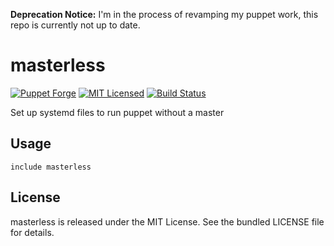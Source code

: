 **Deprecation Notice:** I'm in the process of revamping my puppet work, this repo is currently not up to date.

masterless
==============

[![Puppet Forge](https://img.shields.io/puppetforge/v/halyard/masterless.svg)](https://forge.puppetlabs.com/halyard/masterless)
[![MIT Licensed](https://img.shields.io/badge/license-MIT-green.svg)](https://tldrlegal.com/license/mit-license)
[![Build Status](https://img.shields.io/travis/com/halyard/puppet-masterless.svg)](https://travis-ci.com/halyard/puppet-masterless)

Set up systemd files to run puppet without a master

## Usage

```puppet
include masterless
```

## License

masterless is released under the MIT License. See the bundled LICENSE file for details.

